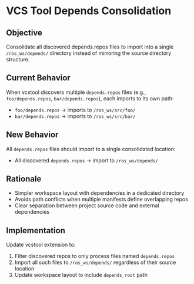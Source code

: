 # VCS Tool Depends Consolidation

## Objective
Consolidate all discovered depends.repos files to import into a single `/ros_ws/depends/` directory instead of mirroring the source directory structure.

## Current Behavior
When vcstool discovers multiple `depends.repos` files (e.g., `foo/depends.repos`, `bar/depends.repos`), each imports to its own path:
- `foo/depends.repos` → imports to `/ros_ws/src/foo/`
- `bar/depends.repos` → imports to `/ros_ws/src/bar/`

## New Behavior
All `depends.repos` files should import to a single consolidated location:
- All discovered `depends.repos` → import to `/ros_ws/depends/`

## Rationale
- Simpler workspace layout with dependencies in a dedicated directory
- Avoids path conflicts when multiple manifests define overlapping repos
- Clear separation between project source code and external dependencies

## Implementation
Update vcstool extension to:
1. Filter discovered repos to only process files named `depends.repos`
2. Import all such files to `/ros_ws/depends/` regardless of their source location
3. Update workspace layout to include `depends_root` path
